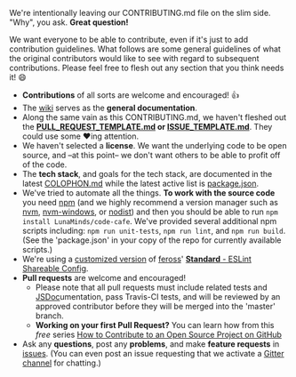 We're intentionally leaving our CONTRIBUTING.md file on the slim side.  "Why", you ask.  **Great question!**

We want everyone to be able to contribute, even if it's just to add contribution guidelines.  What follows are some general guidelines of what the original contributors would like to see with regard to subsequent contributions.  Please feel free to flesh out any section that you think needs it!  :smile:

* **Contributions** of all sorts are welcome and encouraged! :thumbsup:
* The [wiki](https://github.com/LunaMinds/code-cafe/wiki) serves as the **general documentation**.
* Along the same vain as this CONTRIBUTING.md, we haven't fleshed out the **[PULL_REQUEST_TEMPLATE.md](https://github.com/LunaMinds/code-cafe/blob/master/PULL_REQUEST_TEMPLATE.md) or [ISSUE_TEMPLATE.md](https://github.com/LunaMinds/code-cafe/blob/master/ISSUE_TEMPLATE.md)**.  They could use some :heart:ing attention.
* We haven't selected a **license**.  We want the underlying code to be open source, and –at this point– we don't want others to be able to profit off of the code.
* The **tech stack**, and goals for the tech stack, are documented in the latest [COLOPHON.md](https://github.com/LunaMinds/code-cafe/blob/master/COLOPHON.md) while the latest active list is [package.json](https://github.com/LunaMinds/code-cafe/blob/master/package.json).
* We've tried to automate all the things.  **To work with the source code** you need [npm](https://docs.npmjs.com/) (and we highly recommend a version manager such as [nvm](https://github.com/creationix/nvm), [nvm-windows](https://github.com/coreybutler/nvm-windows), or [nodist](https://github.com/marcelklehr/nodist)) and then you should be able to run `npm install LunaMinds/code-cafe`.  We've provided several additional npm scripts including: `npm run unit-tests`, `npm run lint`, and `npm run build`.  (See the 'package.json' in your copy of the repo for currently available scripts.)
* We're using a [customized version](https://github.com/LunaMinds/code-cafe/blob/master/.eslintrc.js) of [feross](http://feross.org/)' **[Standard](https://github.com/feross/eslint-config-standard)**[ - ESLint Shareable Config](https://github.com/feross/eslint-config-standard).
* **Pull requests** are welcome and encouraged!  
  * Please note that all pull requests must include related tests and [JSDoc](http://usejsdoc.org/index.html)umentation, pass Travis-CI tests, and will be reviewed by an approved contributor before they will be merged into the 'master' branch.
  * **Working on your first Pull Request?** You can learn how from this *free* series [How to Contribute to an Open Source Project on GitHub](https://egghead.io/series/how-to-contribute-to-an-open-source-project-on-github) 
* Ask any **questions**, post any **problems**, and make **feature requests** in [issues](https://github.com/LunaMinds/code-cafe/issues).  (You can even post an issue requesting that we activate a [Gitter channel](https://gitter.im) for chatting.)
